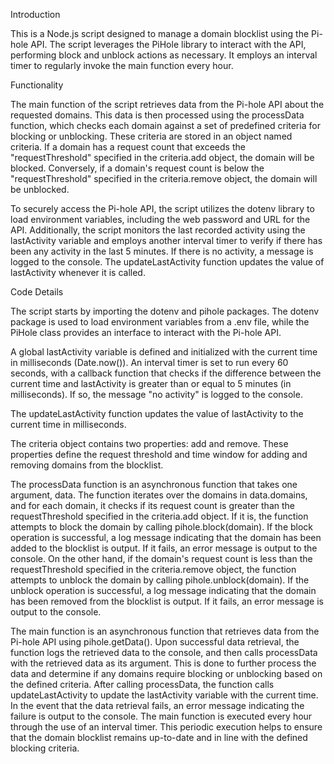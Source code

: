 Introduction

This is a Node.js script designed to manage a domain blocklist using the Pi-hole API. The script leverages the PiHole library to interact with the API, performing block and unblock actions as necessary. It employs an interval timer to regularly invoke the main function every hour.

Functionality

The main function of the script retrieves data from the Pi-hole API about the requested domains. This data is then processed using the processData function, which checks each domain against a set of predefined criteria for blocking or unblocking. These criteria are stored in an object named criteria. If a domain has a request count that exceeds the "requestThreshold" specified in the criteria.add object, the domain will be blocked. Conversely, if a domain's request count is below the "requestThreshold" specified in the criteria.remove object, the domain will be unblocked.

To securely access the Pi-hole API, the script utilizes the dotenv library to load environment variables, including the web password and URL for the API. Additionally, the script monitors the last recorded activity using the lastActivity variable and employs another interval timer to verify if there has been any activity in the last 5 minutes. If there is no activity, a message is logged to the console. The updateLastActivity function updates the value of lastActivity whenever it is called.

Code Details

The script starts by importing the dotenv and pihole packages. The dotenv package is used to load environment variables from a .env file, while the PiHole class provides an interface to interact with the Pi-hole API.

A global lastActivity variable is defined and initialized with the current time in milliseconds (Date.now()). An interval timer is set to run every 60 seconds, with a callback function that checks if the difference between the current time and lastActivity is greater than or equal to 5 minutes (in milliseconds). If so, the message "no activity" is logged to the console.

The updateLastActivity function updates the value of lastActivity to the current time in milliseconds.

The criteria object contains two properties: add and remove. These properties define the request threshold and time window for adding and removing domains from the blocklist.

The processData function is an asynchronous function that takes one argument, data. The function iterates over the domains in data.domains, and for each domain, it checks if its request count is greater than the requestThreshold specified in the criteria.add object. If it is, the function attempts to block the domain by calling pihole.block(domain). If the block operation is successful, a log message indicating that the domain has been added to the blocklist is output. If it fails, an error message is output to the console. On the other hand, if the domain's request count is less than the requestThreshold specified in the criteria.remove object, the function attempts to unblock the domain by calling pihole.unblock(domain). If the unblock operation is successful, a log message indicating that the domain has been removed from the blocklist is output. If it fails, an error message is output to the console.

The main function is an asynchronous function that retrieves data from the Pi-hole API using pihole.getData(). Upon successful data retrieval, the function logs the retrieved data to the console, and then calls processData with the retrieved data as its argument. This is done to further process the data and determine if any domains require blocking or unblocking based on the defined criteria. After calling processData, the function calls updateLastActivity to update the lastActivity variable with the current time. In the event that the data retrieval fails, an error message indicating the failure is output to the console. The main function is executed every hour through the use of an interval timer. This periodic execution helps to ensure that the domain blocklist remains up-to-date and in line with the defined blocking criteria.